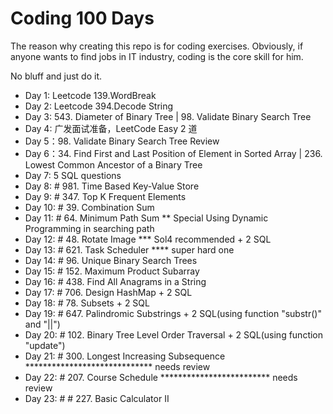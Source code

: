 # Coding 100 Days

The reason why creating this repo is for coding exercises. Obviously, if anyone wants to find jobs in IT industry, coding is the core skill for him.

No bluff and just do it.

- Day 1: Leetcode 139.WordBreak
- Day 2: Leetcode 394.Decode String
- Day 3: 543. Diameter of Binary Tree | 98. Validate Binary Search Tree
- Day 4: 广发面试准备，LeetCode Easy 2 道
- Day 5：98. Validate Binary Search Tree Review
- Day 6：34. Find First and Last Position of Element in Sorted Array | 236. Lowest Common Ancestor of a Binary Tree
- Day 7: 5 SQL questions
- Day 8: # 981. Time Based Key-Value Store
- Day 9: # 347. Top K Frequent Elements
- Day 10: # 39. Combination Sum
- Day 11: # 64. Minimum Path Sum ** Special Using Dynamic Programming in searching path
- Day 12: # 48. Rotate Image *** Sol4 recommended + 2 SQL
- Day 13: # 621. Task Scheduler **** super hard one
- Day 14: # 96. Unique Binary Search Trees
- Day 15: # 152. Maximum Product Subarray
- Day 16: # 438. Find All Anagrams in a String
- Day 17: # 706. Design HashMap + 2 SQL
- Day 18: # 78. Subsets + 2 SQL
- Day 19: # 647. Palindromic Substrings + 2 SQL(using function "substr()" and "||") 
- Day 20: # 102. Binary Tree Level Order Traversal + 2 SQL(using function "update")
- Day 21: # 300. Longest Increasing Subsequence ***************************** needs review
- Day 22: # 207. Course Schedule ************************* needs review
- Day 23: # # 227. Basic Calculator II